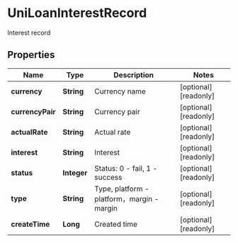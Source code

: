 

# UniLoanInterestRecord

Interest record
## Properties

Name | Type | Description | Notes
------------ | ------------- | ------------- | -------------
**currency** | **String** | Currency name |  [optional] [readonly]
**currencyPair** | **String** | Currency pair |  [optional] [readonly]
**actualRate** | **String** | Actual rate |  [optional] [readonly]
**interest** | **String** | Interest |  [optional] [readonly]
**status** | **Integer** | Status: 0 - fail, 1 - success |  [optional] [readonly]
**type** | **String** | Type, platform - platform，margin - margin |  [optional] [readonly]
**createTime** | **Long** | Created time |  [optional] [readonly]



